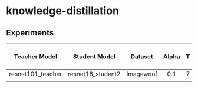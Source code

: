 # knowledge-distillation

## Experiments

|   Teacher Model   |   Student Model   |  Dataset  | Alpha | T | Accuracy (Distilled) | Accuracy (Only Student) | Code |
|:-----------------:|:-----------------:|:---------:|:-----:|:-:|:--------------------:|:-----------------------:|:----:|
| resnet101_teacher | resnet18_student2 | Imagewoof |  0.1  | 7 |                      |                         |      |
|                   |                   |           |       |   |                      |                         |      |
